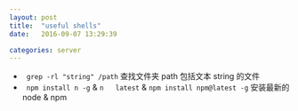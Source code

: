 ```yaml
---
layout: post
title:  "useful shells"
date:   2016-09-07 13:29:39  

categories: server
---
```



* ` grep -rl "string" /path`  查找文件夹 path 包括文本 string 的文件
* ` npm install n -g` & `n   latest` & `npm install npm@latest -g`  安装最新的 node & npm